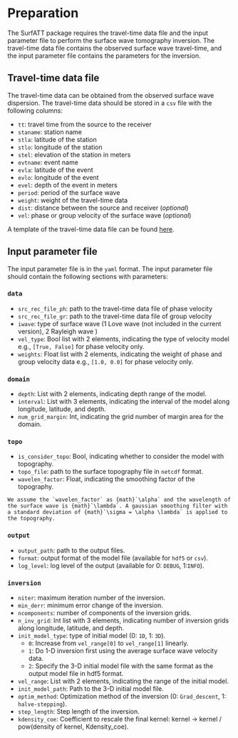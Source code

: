 # Preparation

The SurfATT package requires the travel-time data file and the input parameter file to perform the surface wave tomography inversion. The travel-time data file contains the observed surface wave travel-time, and the input parameter file contains the parameters for the inversion.

## Travel-time data file

The travel-time data can be obtained from the observed surface wave dispersion. The travel-time data should be stored in a `csv` file with the following columns:

- `tt`: travel time from the source to the receiver
- `staname`: station name
- `stla`: latitude of the station
- `stlo`: longitude of the station
- `stel`: elevation of the station in meters
- `evtname`: event name
- `evla`: latitude of the event
- `evlo`: longitude of the event
- `evel`: depth of the event in meters
- `period`: period of the surface wave
- `weight`: weight of the travel-time data
- `dist`: distance between the source and receiver (*optional*)
- `vel`: phase or group velocity of the surface wave (*optional*)

A template of the travel-time data file can be found [here](../_static/src_rec_file_ph.csv).

## Input parameter file

The input parameter file is in the `yaml` format. The input parameter file should contain the following sections with parameters:

### `data`

- `src_rec_file_ph`: path to the travel-time data file of phase velocity
- `src_rec_file_gr`: path to the travel-time data file of group velocity
- `iwave`: type of surface wave (1 Love wave (not included in the current version), 2 Rayleigh wave )
- `vel_type`: Bool list with 2 elements, indicating the type of velocity model e.g., `[True, False]` for phase velocity only.
- `weights`: Float list with 2 elements, indicating the weight of phase and group velocity data e.g., `[1.0, 0.0]` for phase velocity only.

### `domain`

- `depth`: List with 2 elements, indicating depth range of the model.
- `interval`: List with 3 elements, indicating the interval of the model along longitude, latitude, and depth.
- `num_grid_margin`: Int, indicating the grid number of margin area for the domain.
  
### `topo`

- `is_consider_topo`: Bool, indicating whether to consider the model with topography.
- `topo_file`: path to the surface topography file in `netcdf` format.
- `wavelen_factor`: Float, indicating the smoothing factor of the topography.

```{note}
We assume the `wavelen_factor` as {math}`\alpha` and the wavelength of the surface wave is {math}`\lambda`. A gaussian smoothing filter with a standard deviation of {math}`\sigma = \alpha \lambda` is applied to the topography.
```

### `output`

- `output_path`: path to the output files.
- `format`: output format of the model file (available for `hdf5` or `csv`).
- `log_level`: log level of the output (available for 0: `DEBUG`, 1:`INFO`).

### `inversion`

- `niter`: maximum iteration number of the inversion.
- `min_derr`: minimum error change of the inversion.
- `ncomponents`: number of components of the inversion grids.
- `n_inv_grid`: Int list with 3 elements, indicating number of inversion grids along longitude, latitude, and depth.
- `init_model_type`: type of initial model (0: `1D`, 1: `3D`).
  - `0`: Increase from `vel_range[0]` to `vel_range[1]` linearly.
  - `1`: Do 1-D inversion first using the average surface wave velocity data.
  - `2`: Specify the 3-D initial model file with the same format as the output model file in hdf5 format.
- `vel_range`: List with 2 elements, indicating the range of the initial model.
- `init_model_path`: Path to the 3-D initial model file.
- `optim_method`: Optimization method of the inversion (0: `Grad_descent`, 1: `halve-stepping`).
- `step_length`: Step length of the inversion.
- `kdensity_coe`: Coefficient to rescale the final kernel:  kernel -> kernel / pow(density of kernel, Kdensity_coe).